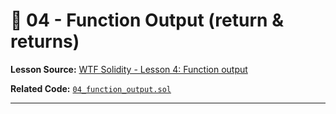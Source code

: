 # 📝 04 - Function Output (return & returns)

**Lesson Source:** [WTF Solidity - Lesson 4: Function output](https://www.wtf.academy/en/course/solidity101/Return)

**Related Code:** [`04_function_output.sol`](labs/04_function_output/contract.sol)

---

